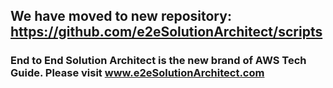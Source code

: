 ## We have moved to new repository: https://github.com/e2eSolutionArchitect/scripts

### End to End Solution Architect is the new brand of AWS Tech Guide. Please visit www.e2eSolutionArchitect.com

